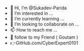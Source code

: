 - 👋 Hi, I’m @Sukadev-Parida
- 👀 I’m interested in ...
- 🌱 I’m currently learning ...
- 💞️ I’m looking to collaborate on ...
- 📫 How to reach me ...
- 💑 follow to my Friend ( Goutam ) 
- 👉GitHub.com/CyberExpert0101

<!---
Sukadev-Parida/Sukadev-Parida is a ✨ special ✨ repository because its `README.md` (this file) appears on your GitHub profile.
You can click the Preview link to take a look at your changes.
--->
